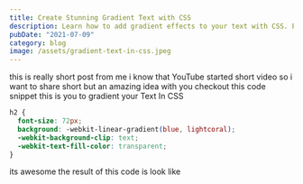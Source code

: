```yaml
---
title: Create Stunning Gradient Text with CSS
description: Learn how to add gradient effects to your text with CSS. Elevate your website's design with stunning, eye-catching gradients that will capture your audience's attention.
pubDate: "2021-07-09"
category: blog
image: /assets/gradient-text-in-css.jpeg
---
```


this is really short post from me i know that YouTube started short video so i want to share short but an amazing idea with you checkout this code snippet this is you to gradient your Text In CSS

```css
h2 {
  font-size: 72px;
  background: -webkit-linear-gradient(blue, lightcoral);
  -webkit-background-clip: text;
  -webkit-text-fill-color: transparent;
}
```

its awesome the result of this code is look like
